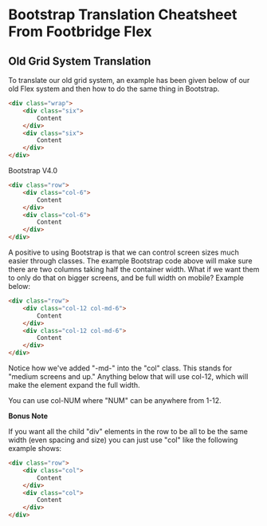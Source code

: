 # Bootstrap Translation Cheatsheet From Footbridge Flex

## Old Grid System Translation

To translate our old grid system, an example has been given below of our old Flex system and then how to do the same thing in Bootstrap.
```html
<div class="wrap">
	<div class="six">
		Content
	</div>
	<div class="six">
		Content
	</div>
</div>
```
Bootstrap V4.0
```html
<div class="row">
	<div class="col-6">
		Content
	</div>
	<div class="col-6">
		Content
	</div>
</div>
```
A positive to using Bootstrap is that we can control screen sizes much easier through classes. The example Bootstrap code above will make sure there are two columns taking half the container width. What if we want them to only do that on bigger screens, and be full width on mobile? Example below:
```html
<div class="row">
	<div class="col-12 col-md-6">
		Content
	</div>
	<div class="col-12 col-md-6">
		Content
	</div>
</div>
```
Notice how we've added "-md-" into the "col" class. This stands for "medium screens and up." Anything below that will use col-12, which will make the element expand the full width.

You can use col-NUM where "NUM" can be anywhere from 1-12.

**Bonus Note**

If you want all the child "div" elements in the row to be all to be the same width (even spacing and size) you can just use "col" like the following example shows:

```html
<div class="row">
	<div class="col">
		Content
	</div>
	<div class="col">
		Content
	</div>
</div>
```